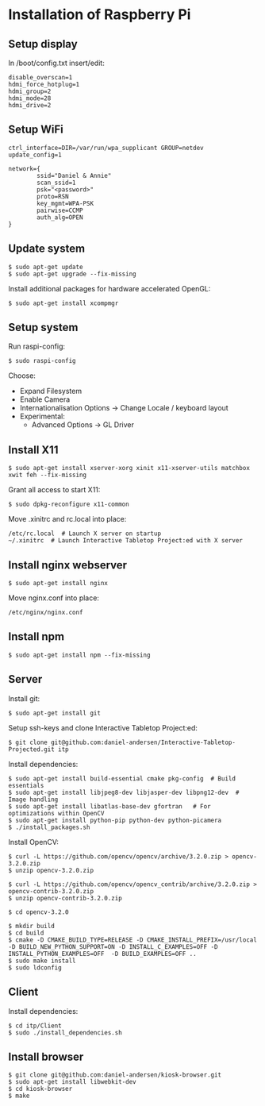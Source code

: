 Installation of Raspberry Pi
============================

Setup display
-------------

In /boot/config.txt insert/edit:

    disable_overscan=1
    hdmi_force_hotplug=1
    hdmi_group=2
    hdmi_mode=28
    hdmi_drive=2

Setup WiFi
----------

    ctrl_interface=DIR=/var/run/wpa_supplicant GROUP=netdev
    update_config=1
    
    network={
            ssid="Daniel & Annie"
            scan_ssid=1
            psk="<password>"
            proto=RSN
            key_mgmt=WPA-PSK
            pairwise=CCMP
            auth_alg=OPEN
    }

Update system
-------------

    $ sudo apt-get update
    $ sudo apt-get upgrade --fix-missing

Install additional packages for hardware accelerated OpenGL:

    $ sudo apt-get install xcompmgr

Setup system
------------

Run raspi-config:

    $ sudo raspi-config

Choose:

* Expand Filesystem
* Enable Camera
* Internationalisation Options -> Change Locale / keyboard layout
* Experimental:
  * Advanced Options -> GL Driver

Install X11
-----------

    $ sudo apt-get install xserver-xorg xinit x11-xserver-utils matchbox xwit feh --fix-missing

Grant all access to start X11:

    $ sudo dpkg-reconfigure x11-common

Move .xinitrc and rc.local into place:

    /etc/rc.local  # Launch X server on startup
    ~/.xinitrc  # Launch Interactive Tabletop Project:ed with X server

Install nginx webserver
-----------------------

    $ sudo apt-get install nginx

Move nginx.conf into place:

    /etc/nginx/nginx.conf

Install npm
-----------

    $ sudo apt-get install npm --fix-missing

Server
------

Install git:

    $ sudo apt-get install git

Setup ssh-keys and clone Interactive Tabletop Project:ed:

    $ git clone git@github.com:daniel-andersen/Interactive-Tabletop-Projected.git itp

Install dependencies:

    $ sudo apt-get install build-essential cmake pkg-config  # Build essentials
    $ sudo apt-get install libjpeg8-dev libjasper-dev libpng12-dev  # Image handling
    $ sudo apt-get install libatlas-base-dev gfortran   # For optimizations within OpenCV
    $ sudo apt-get install python-pip python-dev python-picamera
    $ ./install_packages.sh

Install OpenCV:

    $ curl -L https://github.com/opencv/opencv/archive/3.2.0.zip > opencv-3.2.0.zip
    $ unzip opencv-3.2.0.zip
    
    $ curl -L https://github.com/opencv/opencv_contrib/archive/3.2.0.zip > opencv-contrib-3.2.0.zip
    $ unzip opencv-contrib-3.2.0.zip
    
    $ cd opencv-3.2.0
    
    $ mkdir build
    $ cd build
    $ cmake -D CMAKE_BUILD_TYPE=RELEASE -D CMAKE_INSTALL_PREFIX=/usr/local -D BUILD_NEW_PYTHON_SUPPORT=ON -D INSTALL_C_EXAMPLES=OFF -D INSTALL_PYTHON_EXAMPLES=OFF  -D BUILD_EXAMPLES=OFF ..
    $ sudo make install
    $ sudo ldconfig

Client
------

Install dependencies:

    $ cd itp/Client
    $ sudo ./install_dependencies.sh

Install browser
---------------

    $ git clone git@github.com:daniel-andersen/kiosk-browser.git
    $ sudo apt-get install libwebkit-dev
    $ cd kiosk-browser
    $ make


